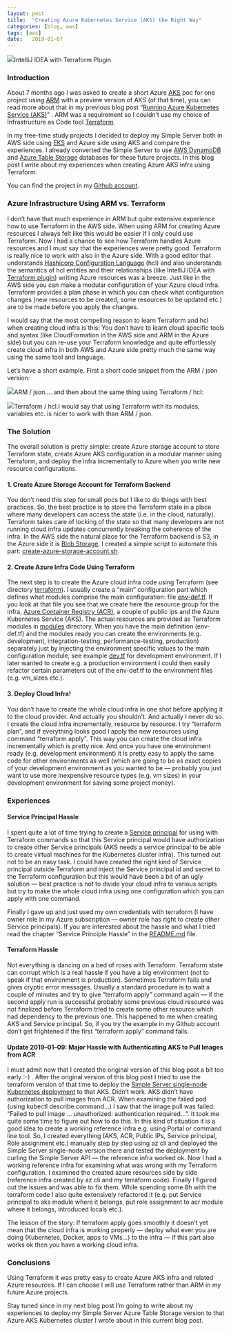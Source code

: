 ```yaml
---
layout:	post
title:	"Creating Azure Kubernetes Service (AKS) the Right Way"
categories: [blog, aws]
tags: [aws]
date:	2019-01-07
---
```


  ![](/img/1*VhUlqkEkpr_a93X09r5Oww.png)IntelliJ IDEA with Terraform Plugin

### Introduction

About 7 months ago I was asked to create a short Azure [AKS](https://docs.microsoft.com/en-us/azure/aks/) poc for one project using [ARM](https://docs.microsoft.com/en-us/azure/azure-resource-manager/resource-group-authoring-templates) with a preview version of AKS (of that time), you can read more about that in my previous blog post “[Running Azure Kubernetes Service (AKS)](https://medium.com/@kari.marttila/running-azure-kubernetes-service-aks-882faad43f2c)” . ARM was a requirement so I couldn’t use my choice of Infrastructure as Code tool [Terraform](https://www.terraform.io/).

In my free-time study projects I decided to deploy my Simple Server both in AWS side using [EKS](https://aws.amazon.com/eks) and Azure side using AKS and compare the experiences. I already converted the Simple Server to use [AWS DynamoDB](https://medium.com/@kari.marttila/aws-dynamodb-with-clojure-b4402bf8e8e) and [Azure Table Storage](https://medium.com/@kari.marttila/azure-table-storage-with-clojure-12055e02985c) databases for these future projects. In this blog post I write about my experiences when creating Azure AKS infra using Terraform.

You can find the project in my [Github account](https://github.com/karimarttila/azure/tree/master/simple-server-aks).

### Azure Infrastructure Using ARM vs. Terraform

I don’t have that much experience in ARM but quite extensive experience how to use Terraform in the AWS side. When using ARM for creating Azure resources I always felt like this would be easier if I only could use Terraform. Now I had a chance to see how Terraform handles Azure resources and I must say that the experiences were pretty good. Terraform is really nice to work with also in the Azure side. With a good editor that understands [Hashicorp Configuration Language](https://github.com/hashicorp/hcl) (hcl) and also understands the semantics of hcl entities and their relationships (like IntelliJ IDEA with [Terraform plugin](https://plugins.jetbrains.com/plugin/7808-hashicorp-terraform--hcl-language-support)) writing Azure resources was a breeze. Just like in the AWS side you can make a modular configuration of your Azure cloud infra. Terraform provides a plan phase in which you can check what configuration changes (new resources to be created, some resources to be updated etc.) are to be made before you apply the changes.

I would say that the most compelling reason to learn Terraform and hcl when creating cloud infra is this: You don’t have to learn cloud specific tools and syntax (like CloudFormation in the AWS side and ARM in the Azure side) but you can re-use your Terraform knowledge and quite effortlessly create cloud infra in both AWS and Azure side pretty much the same way using the same tool and language.

Let’s have a short example. First a short code snippet from the ARM / json version:

![](/img/1*H9JQS1oFCkRup5Oz3hlvIA.png)ARM / json.… and then about the same thing using Terraform / hcl:

![](/img/1*9INFLls8kk6fjEUmE5PM5g.png)Terraform / hcl.I would say that using Terraform with its modules, variables etc. is nicer to work with than ARM / json.

### The Solution

The overall solution is pretty simple: create Azure storage account to store Terraform state, create Azure AKS configuration in a modular manner using Terraform, and deploy the infra incrementally to Azure when you write new resource configurations.

#### 1. Create Azure Storage Account for Terraform Backend

You don’t need this step for small pocs but I like to do things with best practices. So, the best practice is to store the Terraform state in a place where many developers can access the state (i.e. in the cloud, naturally). Terraform takes care of locking of the state so that many developers are not running cloud infra updates concurrently breaking the coherence of the infra. In the AWS side the natural place for the Terraform backend is S3, in the Azure side it is [Blob Storage](https://azure.microsoft.com/en-us/services/storage/blobs/). I created a simple script to automate this part: [create-azure-storage-account.sh](https://github.com/karimarttila/azure/blob/master/simple-server-aks/scripts/create-azure-storage-account.sh).

#### 2. Create Azure Infra Code Using Terraform

The next step is to create the Azure cloud infra code using Terraform (see directory [terraform](https://github.com/karimarttila/azure/tree/master/simple-server-aks/terraform)). I usually create a “main” configuration part which defines what modules comprise the main configuration: file [env-def.tf](https://github.com/karimarttila/azure/blob/master/simple-server-aks/terraform/modules/env-def/env-def.tf). If you look at that file you see that we create here the resource group for the infra, [Azure Container Registry (ACR)](https://azure.microsoft.com/en-us/services/container-registry/), a couple of public ips and the Azure Kubernetes Service (AKS). The actual resources are provided as Terraform modules in [modules](https://github.com/karimarttila/azure/tree/master/simple-server-aks/terraform/modules) directory. When you have the main definition (env-def.tf) and the modules ready you can create the environments (e.g. development, integration-testing, performance-testing, production) separately just by injecting the environment specific values to the main configuration module, see example [dev.tf](https://github.com/karimarttila/azure/blob/master/simple-server-aks/terraform/envs/dev.tf) for development environment. If I later wanted to create e.g. a production environment I could then easily refactor certain parameters out of the env-def.tf to the environment files (e.g. vm\_sizes etc.).

#### 3. Deploy Cloud Infra!

You don’t have to create the whole cloud infra in one shot before applying it to the cloud provider. And actually you shouldn’t. And actually I never do so. I create the cloud infra incrementally, resource by resource. I try “terraform plan”, and if everything looks good I apply the new resources using command “terraform apply”. This way you can create the cloud infra incrementally which is pretty nice. And once you have one environment ready (e.g. development environment) it is pretty easy to apply the same code for other environments as well (which are going to be as exact copies of your development environment as you wanted to be — probably you just want to use more inexpensive resource types (e.g. vm sizes) in your development environment for saving some project money).

### Experiences

#### Service Principal Hassle

I spent quite a lot of time trying to create a [Service principal](https://docs.microsoft.com/en-us/azure/active-directory/develop/app-objects-and-service-principals) for using with Terraform commands so that this Service principal would have authorization to create other Service principals (AKS needs a service principal to be able to create virtual machines for the Kubernetes cluster infra). This turned out not to be an easy task. I could have created the right kind of Service principal outside Terraform and inject the Service principal id and secret to the Terraform configuration but this would have been a bit of an ugly solution — best practice is not to divide your cloud infra to various scripts but try to make the whole cloud infra using one configuration which you can apply with one command.

Finally I gave up and just used my own credentials with terraform (I have owner role in my Azure subscription — owner role has right to create other Service principals). If you are interested about the hassle and what I tried read the chapter “Service Principle Hassle” in the [README.md](https://github.com/karimarttila/azure/tree/master/simple-server-aks) file.

#### Terraform Hassle

Not everything is dancing on a bed of roses with Terraform. Terraform state can corrupt which is a real hassle if you have a big environment (not to speak if that environment is production). Sometimes Terraform fails and gives cryptic error messages. Usually a standard procedure is to wait a couple of minutes and try to give “terraform apply” command again — if the second apply run is successful probably some previous cloud resource was not finalized before Terraform tried to create some other resource which had dependency to the previous one. This happened to me when creating AKS and Service principal. So, if you try the example in my Github account don’t get frightened if the first “terraform apply” command fails.

#### Update 2019–01–09: Major Hassle with Authenticating AKS to Pull Images from ACR

I must admit now that I created the original version of this blog post a bit too early :-) . After the original version of this blog post I tried to use the terraform version of that time to deploy the [Simple Server single-node Kubernetes deployment](https://github.com/karimarttila/kubernetes/tree/master/simple-server) to that AKS. Didn’t work. AKS didn’t have authorization to pull images from ACR. When examining the failed pod (using kubectl describe command…) I saw that the image pull was failed: “Failed to pull image … unauthorized: authentication required…”. It took me quite some time to figure out how to do this. In this kind of situation it is a good idea to create a working reference infra e.g. using Portal or command line tool. So, I created everything (AKS, ACR, Public IPs, Service principal, Role assignment etc.) manually step by step using az cli and deployed the Simple Server single-node version there and tested the deployment by curling the Simple Server API — the reference infra worked ok. Now I had a working reference infra for examining what was wrong with my Terraform configuration. I examined the created azure resources side by side (reference infra created by az cli and my terraform code). Finally I figured out the issues and was able to fix them. While spending some 8h with the terraform code I also quite extensively refactored it (e.g. put Service principal to aks module where it belongs, put role assignment to acr module where it belongs, introduced locals etc.).

The lesson of the story: If terraform apply goes smoothly it doesn’t yet mean that the cloud infra is working properly — deploy what ever you are doing (Kubernetes, Docker, apps to VMs…) to the infra — if this part also works ok then you have a working cloud infra.

### Conclusions

Using Terraform it was pretty easy to create Azure AKS infra and related Azure resources. If I can choose I will use Terraform rather than ARM in my future Azure projects.

Stay tuned since in my next blog post I’m going to write about my experiences to deploy my Simple Server Azure Table Storage version to that Azure AKS Kubernetes cluster I wrote about in this current blog post.

  